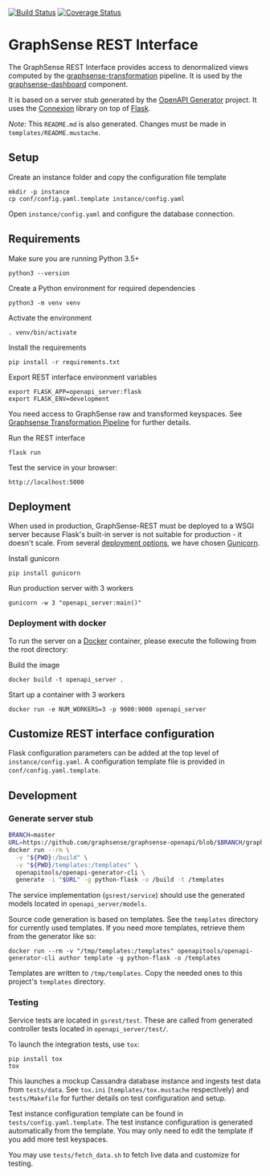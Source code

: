 [![Build Status](https://travis-ci.org/graphsense/graphsense-REST.svg?branch=develop)](https://travis-ci.org/graphsense/graphsense-REST)
[![Coverage Status](https://coveralls.io/repos/github/graphsense/graphsense-REST/badge.svg?branch=develop)](https://coveralls.io/github/graphsense/graphsense-REST?branch=develop)

# GraphSense REST Interface

The GraphSense REST Interface provides access to denormalized views computed
by the [graphsense-transformation][graphsense-transformation] pipeline.
It is used by the [graphsense-dashboard][graphsense-dashboard] component.

It is based on a server stub generated by the 
[OpenAPI Generator][openapi-generator] project.
It uses the [Connexion][connexion] library on top of [Flask][flask].

*Note:* This `README.md` is also generated. Changes must be made in 
`templates/README.mustache`.

## Setup

Create an instance folder and copy the configuration file template

    mkdir -p instance
    cp conf/config.yaml.template instance/config.yaml

Open `instance/config.yaml` and configure the database connection.

## Requirements

Make sure you are running Python 3.5+

    python3 --version

Create a Python environment for required dependencies

    python3 -m venv venv

Activate the environment

    . venv/bin/activate

Install the requirements

    pip install -r requirements.txt

Export REST interface environment variables

    export FLASK_APP=openapi_server:flask
    export FLASK_ENV=development

You need access to GraphSense raw and transformed keyspaces.
See [Graphsense Transformation Pipeline][graphsense-transformation]
for further details.

Run the REST interface

    flask run

Test the service in your browser:

    http://localhost:5000

## Deployment

When used in production, GraphSense-REST must be deployed to a WSGI server
because Flask's built-in server is not suitable for production -
it doesn't scale. From several [deployment options][flask-deployment],
we have chosen [Gunicorn][gunicorn].

Install gunicorn

    pip install gunicorn

Run production server with 3 workers

    gunicorn -w 3 "openapi_server:main()"

### Deployment with docker

To run the server on a [Docker][docker] container, please execute the following
from the root directory:

Build the image

    docker build -t openapi_server .

Start up a container with 3 workers

    docker run -e NUM_WORKERS=3 -p 9000:9000 openapi_server

## Customize REST interface configuration

Flask configuration parameters can be added at the top level of
`instance/config.yaml`. A configuration template file is provided in
`conf/config.yaml.template`.

## Development

### Generate server stub

```sh
BRANCH=master
URL=https://github.com/graphsense/graphsense-openapi/blob/$BRANCH/graphsense.yaml
docker run --rm \
  -v "${PWD}:/build" \
  -v "${PWD}/templates:/templates" \
  openapitools/openapi-generator-cli \
  generate -i "$URL" -g python-flask -o /build -t /templates
```

The service implementation (`gsrest/service`) should use the generated models
located in `openapi_server/models`.

Source code generation is based on templates. See the `templates` directory for
currently used templates. If you need more templates, retrieve them from the
generator like so:

    docker run --rm -v "/tmp/templates:/templates" openapitools/openapi-generator-cli author template -g python-flask -o /templates

Templates are written to `/tmp/templates`. Copy the needed ones to this
project's `templates` directory.

### Testing

Service tests are located in `gsrest/test`. These are called from generated
controller tests located in `openapi_server/test/`.

To launch the integration tests, use `tox`:

```
pip install tox
tox
```

This launches a mockup Cassandra database instance and ingests test data from
`tests/data`. See `tox.ini` (`templates/tox.mustache` respectively) and
`tests/Makefile` for further details on test configuration and setup.

Test instance configuration template can be found in `tests/config.yaml.template`.
The test instance configuration is generated automatically from the template.
You may only need to edit the template if you add more test keyspaces.

You may use `tests/fetch_data.sh` to fetch live data and customize for testing.

[graphsense-blocksci]: https://github.com/graphsense/graphsense-blocksci
[graphsense-transformation]: https://github.com/graphsense/graphsense-transformation
[graphsense-dashboard]: https://github.com/graphsense/graphsense-dashboard
[openapi-generator]: https://openapi-generator.tech
[connexion]: https://github.com/zalando/connexion
[flask]: https://flask.palletsprojects.com
[docker]: https://docs.docker.com/install
[flask-deployment]: https://flask.palletsprojects.com/en/1.1.x/deploying/#self-hosted-options
[gunicorn]: https://gunicorn.org/#docs
[docker]: https://www.docker.com
